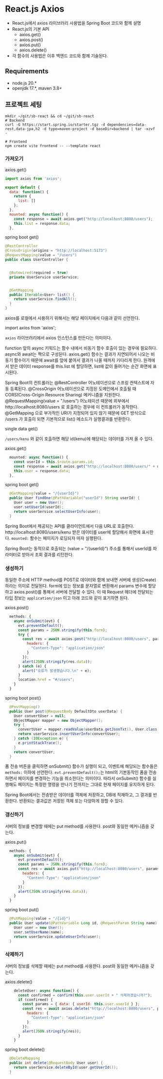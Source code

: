 # React.js Axios
* React.js에서 axios 라이브러리 사용법을 Spring Boot 코드와 함께 설명
* React.js의 기본 API
  * axios.get()
  * axios.post()
  * axios.put()
  * axios.delete()
* 각 함수의 사용법은 이후 백엔드 코드와 함께 기술된다.

## Requirements
* node.js 20.*
* openjdk 17.*, maven 3.8+

## 프로젝트 세팅

```
mkdir ~/git/sb-react && cd ~/git/sb-react
# Backend
curl -G https://start.spring.io/starter.tgz -d dependencies=data-rest,data-jpa,h2 -d type=maven-project -d baseDir=backend | tar -xzvf -

# Frontend
npm create vite frontend -- --template react
```



### 가져오기
axios.get()

```js
import axios from 'axios';

export default {
  data: function() {
    return {
      list: []
    };
  },
  mounted: async function() {
    const response = await axios.get("http://localhost:8080/users");
    this.list = response.data;
  },
```

spring boot get()

```java
@RestController
@CrossOrigin(origins = "http://localhost:5173")
@RequestMapping(value = "/users")
public class UserController {


  @Autowired(required = true)
  private UserService userService;


  @GetMapping
  public Iterable<User> list() {
    return userService.findAll();
  }
}
```

axios를 로컬에서 사용하기 위해서는 해당 페이지에서 다음과 같이 선언한다.


import axios from 'axios';


`axios` 라이브러리에서 axios 인스턴스를 만든다는 의미이다.


function 앞의 async 키워드는 함수 내에서 비동기 함수 호출이 있는 경우에 필요하다. async와 await는 짝으로 구성된다. axios.get() 함수는 결과가 지연되어서 나오는 비동기 함수이기 때문에 await를 앞에 붙여서 결과가 나올 때까지 기다리게 한다.
원격에서 받은 데이터 response를 this.list 에 할당하면, list에 값이 들어가는 순간 화면에 표시된다.


Spring Boot의 컨트롤러는 @RestController 어노테이션으로 스프링 컨텍스트에 자동 등록된다. @CrossOrigin 어노테이션으로 지정된 도메인에서 호출될 때 CORS(Cross-Origin Resource Sharing) 메커니즘을 지원한다.
@RequestMapping(value = "/users") 어노테이션 때문에 외부에서 http://localhost:8080/users 로 호출하는 경우에 이 컨트롤러가 동작한다.
@GetMapping 으로 부가적인 URI가 지정되어 있지 않기 때문에 GET 방식으로 /users 가 호출이 되면 기본적으로  list() 메소드가 실행결과를 반환한다.


single data get()


`/users/kenu` 와 같이 호출하면 해당 id(kenu)에 해당되는 데이터를 가져 올 수 있다.


axios.get()

```js
  mounted: async function() {
    const userId = this.$route.params.id;
    const response = await axios.get("http://localhost:8080/users/" + userId);
    this.user = response.data;
  },
```



spring boot get()

```java
  @GetMapping(value = "/{userId}")
  public User findOne(@PathVariable("userId") String userId) {
    User user = new User();
    user.setUserId(userId);
    return userService.selectUserInfo(user);
  }
```

Spring Boot에서 제공되는 API를 클라이언트에서 다음 URL로 호출한다.
http://localhost:8080/users/kenu
받은 데이터를 user에 할당해서 화면에 표시한다.
`mounted:` 함수는 페이지가 로딩되자 마자 실행된다.


Spring Boot는 동적으로 호출되는 (value = "/{userId}") 주소를 통해서 userId를 파라미터로 받아서 조회 결과를 리턴한다.


### 생성하기


동일한 주소에 HTTP method를 POST로 데이터와 함께 보내면 서버에 생성(Create)하라는 의미로 전달된다. form에 있는 정보를 문자열로 변환해서 params 변수에 할당하고 axios.post()를 통해서 서버에 전달할 수 있다. 이 때 Request 헤더에 전달되는 타입 정보는 `application/json` 이고 아래 코드와 같이 표기하면 된다.


axios.post()

```js
  methods: {
    async onSubmit(evt) {
      evt.preventDefault();
      const params = JSON.stringify(this.form);
      try {
        const res = await axios.post("http://localhost:8080/users", params, {
          headers: {
            "Content-Type": "application/json"
          }
        });
        alert(JSON.stringify(res.data));
      } catch (e) {
        alert("오류가 발생했습니다.\n" + e);
      }
      location.href = "#/users";
    }
  }
```

spring boot post()

```java
  @PostMapping()
  public User post(@RequestBody DefaultDto userData) {
    User convertUser = null;
    ObjectMapper mapper = new ObjectMapper();
    try {
      convertUser = mapper.readValue(userData.getJsonTxt(), User.class);
      return userService.insertUserInfo(convertUser);
    } catch (IOException e) {
      e.printStackTrace();
    }
    return convertUser;
  }
```



폼 전송 버튼을 클릭하면 onSubmit() 함수가 실행이 되고, 이벤트에 해당되는 함수들은 `methods:` 이하에 선언한다.
`evt.preventDefault();`는 html의 기본동작인 폼을 전송하면서 페이지를 변경하는 기능을 취소한다는 의미이다. 따라서 onSubmit() 함수를 실행해도 페이지는 특정한 명령을 만나기 전까지는 그대로 현재 페이지를 유지하게 된다.


Spring Boot에서는 전송받은 데이터를 객체에 저장하고, DB에 적재하고, 그 결과를 반환한다. 반환되는 결과값은 저장된 객체 또는 다양하게 정할 수 있다.


### 갱신하기

서버의 정보를 변경할 때에는 put method를 사용한다. post와 동일한 메커니즘을 갖는다.


axios.put()

```js
  methods: {
    async onSubmit(evt) {
      evt.preventDefault();
      const params = JSON.stringify(this.form);
      const res = await axios.put("http://localhost:8080/users", params, {
        headers: {
          "Content-Type": "application/json"
        }
      });
      alert(JSON.stringify(res.data));
    }
  }
```

spring boot put()

```java
  @PutMapping(value = "/{id}")
  public User update(@PathVariable Long id, @RequestParam String name) {
    User user = new User();
    user.setUserName(name);
    return userService.updateUserInfo(user);
  }
```



### 삭제하기
서버의 정보를 삭제할 때에는 put method를 사용한다. post와 동일한 메커니즘을 갖는다.


axios.delete()

```js
    deleteUser: async function() {
      const confirmed = confirm(this.user.userId + " 삭제하겠습니까?");
      if (confirmed) {
        const params = { data: { userId: this.user.userId } };
        const res = await axios.delete("http://localhost:8080/users", params, {
          headers: {
            "Content-Type": "application/json"
          }
        });
        alert(JSON.stringify(res));
      }
    }
```

spring boot delete()

```java
  @DeleteMapping
  public int delete(@RequestBody User user) {
    return userService.deleteById(user.getUserId());
  }
```

